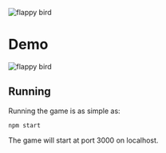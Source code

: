 ![flappy bird](_docs/logo.png)

# Demo

![flappy bird](_docs/demo.gif)

## Running

Running the game is as simple as:

```npm start```

The game will start at port 3000 on localhost.

